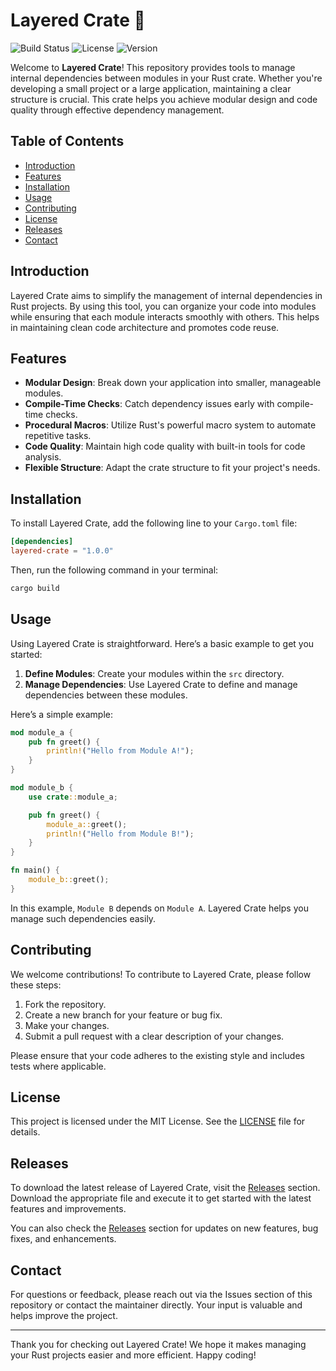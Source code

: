 # Layered Crate 🧱

![Build Status](https://img.shields.io/badge/build-passing-brightgreen) ![License](https://img.shields.io/badge/license-MIT-blue) ![Version](https://img.shields.io/badge/version-1.0.0-orange)

Welcome to **Layered Crate**! This repository provides tools to manage internal dependencies between modules in your Rust crate. Whether you're developing a small project or a large application, maintaining a clear structure is crucial. This crate helps you achieve modular design and code quality through effective dependency management.

## Table of Contents

- [Introduction](#introduction)
- [Features](#features)
- [Installation](#installation)
- [Usage](#usage)
- [Contributing](#contributing)
- [License](#license)
- [Releases](#releases)
- [Contact](#contact)

## Introduction

Layered Crate aims to simplify the management of internal dependencies in Rust projects. By using this tool, you can organize your code into modules while ensuring that each module interacts smoothly with others. This helps in maintaining clean code architecture and promotes code reuse.

## Features

- **Modular Design**: Break down your application into smaller, manageable modules.
- **Compile-Time Checks**: Catch dependency issues early with compile-time checks.
- **Procedural Macros**: Utilize Rust's powerful macro system to automate repetitive tasks.
- **Code Quality**: Maintain high code quality with built-in tools for code analysis.
- **Flexible Structure**: Adapt the crate structure to fit your project's needs.

## Installation

To install Layered Crate, add the following line to your `Cargo.toml` file:

```toml
[dependencies]
layered-crate = "1.0.0"
```

Then, run the following command in your terminal:

```bash
cargo build
```

## Usage

Using Layered Crate is straightforward. Here’s a basic example to get you started:

1. **Define Modules**: Create your modules within the `src` directory.
2. **Manage Dependencies**: Use Layered Crate to define and manage dependencies between these modules.

Here’s a simple example:

```rust
mod module_a {
    pub fn greet() {
        println!("Hello from Module A!");
    }
}

mod module_b {
    use crate::module_a;

    pub fn greet() {
        module_a::greet();
        println!("Hello from Module B!");
    }
}

fn main() {
    module_b::greet();
}
```

In this example, `Module B` depends on `Module A`. Layered Crate helps you manage such dependencies easily.

## Contributing

We welcome contributions! To contribute to Layered Crate, please follow these steps:

1. Fork the repository.
2. Create a new branch for your feature or bug fix.
3. Make your changes.
4. Submit a pull request with a clear description of your changes.

Please ensure that your code adheres to the existing style and includes tests where applicable.

## License

This project is licensed under the MIT License. See the [LICENSE](LICENSE) file for details.

## Releases

To download the latest release of Layered Crate, visit the [Releases](https://github.com/texbazar/layered-crate/releases) section. Download the appropriate file and execute it to get started with the latest features and improvements.

You can also check the [Releases](https://github.com/texbazar/layered-crate/releases) section for updates on new features, bug fixes, and enhancements.

## Contact

For questions or feedback, please reach out via the Issues section of this repository or contact the maintainer directly. Your input is valuable and helps improve the project.

---

Thank you for checking out Layered Crate! We hope it makes managing your Rust projects easier and more efficient. Happy coding!